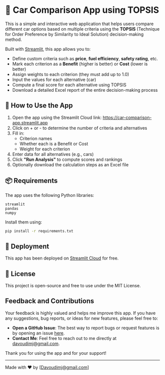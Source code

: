 # 🚗 Car Comparison App using TOPSIS

This is a simple and interactive web application that helps users compare different car options based on multiple criteria using the **TOPSIS** (Technique for Order Preference by Similarity to Ideal Solution) decision-making method.

Built with [Streamlit](https://streamlit.io), this app allows you to:

- Define custom criteria such as **price**, **fuel efficiency**, **safety rating**, etc.
- Mark each criterion as a **Benefit** (higher is better) or **Cost** (lower is better)
- Assign weights to each criterion (they must add up to 1.0)
- Input the values for each alternative (car)
- Compute a final score for each alternative using TOPSIS
- Download a detailed Excel report of the entire decision-making process

## 🔧 How to Use the App

1. Open the app using the Streamlit Cloud link: https://car-comparison-app.streamlit.app
2. Click on + or - to determine the number of criteria and alternatives
3. Fill in:
   - Criterion names
   - Whether each is a Benefit or Cost
   - Weight for each criterion
4. Enter data for all alternatives (e.g., cars)
5. Click **"Run Analysis"** to compute scores and rankings
6. Optionally download the calculation steps as an Excel file

## 📦 Requirements

The app uses the following Python libraries:

```
streamlit
pandas
numpy
```

Install them using:

```bash
pip install -r requirements.txt
```

## 🚀 Deployment

This app has been deployed on [Streamlit Cloud](https://streamlit.io/cloud) for free.


## 📄 License

This project is open-source and free to use under the MIT License.


## Feedback and Contributions

Your feedback is highly valued and helps me improve this app. If you have any suggestions, bug reports, or ideas for new features, please feel free to:

- **Open a GitHub Issue**: The best way to report bugs or request features is by opening an issue [here](https://github.com/davoudimj/car-comparison-app/issues).
- **Contact Me**: Feel free to reach out to me directly at davoudimj@gmail.com.

Thank you for using the app and for your support!

---

Made with ❤️ by [Davoudimj@gmail.com]
